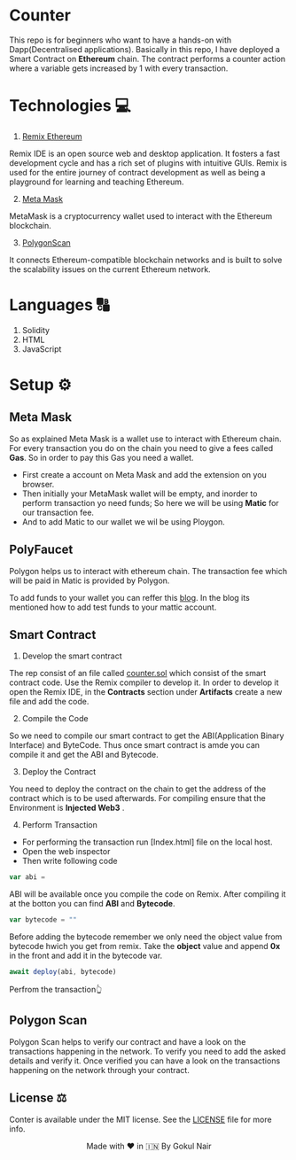 # Counter 
This repo is for beginners who want to have a hands-on with Dapp(Decentralised applications). Basically in this repo, I have deployed a Smart Contract on **Ethereum** chain. The contract performs a counter action where a variable gets increased by 1 with every transaction.  

# Technologies 💻
1. [Remix Ethereum](https://remix.ethereum.org)

Remix IDE is an open source web and desktop application. It fosters a fast development cycle and has a rich set of plugins with intuitive GUIs. Remix is used for the entire journey of contract development as well as being a playground for learning and teaching Ethereum.

2. [Meta Mask](https://chrome.google.com/webstore/detail/metamask/nkbihfbeogaeaoehlefnkodbefgpgknn?hl=en)

MetaMask is a cryptocurrency wallet used to interact with the Ethereum blockchain.

3. [PolygonScan](https://polygonscan.com)

It connects Ethereum-compatible blockchain networks and is built to solve the scalability issues on the current Ethereum network.

# Languages 🔠
1. Solidity 
2. HTML
3. JavaScript
 
# Setup ⚙️
## Meta Mask

So as explained Meta Mask is a wallet use to interact with Ethereum chain. For every transaction you do on the chain you need to give a fees called **Gas**. So in order to pay this Gas you need a wallet.

* First create a account on Meta Mask and add the extension on you browser.
* Then initially your MetaMask wallet will be empty, and inorder to perform transaction yo need funds; So here we will be using **Matic** for our transaction fee.
* And to add Matic to our wallet we wil be using Ploygon.

## PolyFaucet

Polygon helps us to interact with ethereum chain. The transaction fee which will be paid in Matic is provided by Polygon. 

To add funds to your wallet you can reffer this [blog](https://blog.pods.finance/guide-connecting-mumbai-testnet-to-your-metamask-87978071aca8). In the blog its mentioned how to add test funds to your mattic account. 


## Smart Contract
1. Develop the smart contract

The rep consist of an file called [counter.sol]() which consist of the smart contract code. Use the Remix compiler to develop it. In order to develop it open the Remix IDE, in the **Contracts** section under **Artifacts** create a new file and add the code.

2. Compile the Code

So we need to compile our smart contract to get the ABI(Application Binary Interface) and ByteCode. Thus once smart contract is amde you can compile it and get the ABI and Bytecode.

3. Deploy the Contract

You need to deploy the contract on the chain to get the address of the contract which is to be used afterwards. For compiling ensure that the Environment is **Injected Web3** .

4. Perform Transaction

* For performing the transaction run [Index.html] file on the local host.
* Open the web inspector
* Then write following code

```js
var abi = 
```
ABI will be available once you compile the code on Remix. After compiling it at the botton you can find **ABI** and **Bytecode**.

```js
var bytecode = ""
```
Before adding the bytecode remember we only need the object value from bytecode hwich you get from remix. Take the **object** value and append **0x** in the front and add it in the bytecode var.

``` js
await deploy(abi, bytecode)
```
Perfrom the transaction👆

## Polygon Scan

Polygon Scan helps to verify our contract and have a look on the transactions happening in the network. To verify you need to add the asked details and verify it. Once verified you can have a look on the transactions happening on the network through your contract. 

## License ⚖️

Conter is available under the MIT license. See the [LICENSE](https://github.com/gokulnair2001/ConfettiKit/blob/master/LICENSE) file for more info.

<p align="center" width="100%">
   Made with ❤️ in 🇮🇳 By Gokul Nair   
</p>


